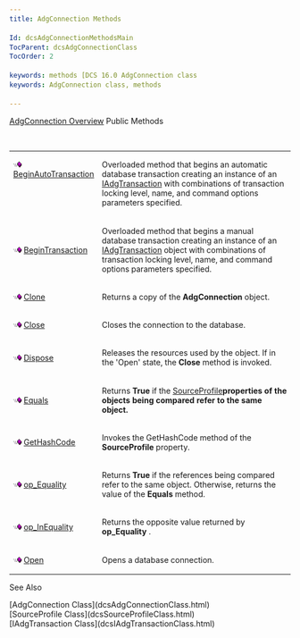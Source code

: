 ```yaml
---
title: AdgConnection Methods

Id: dcsAdgConnectionMethodsMain
TocParent: dcsAdgConnectionClass
TocOrder: 2

keywords: methods [DCS 16.0 AdgConnection class
keywords: AdgConnection class, methods

---
```


[AdgConnection Overview](dcsAdgConnectionClass.html) 
Public Methods

<br />

<table class="dtTABLE" id="table2" x-use-null-cells="x-use-null-cells" style="border-spacing: 0px" cellspacing="0">
          <colgroup span="1">
            <col span="1" style="WIDTH: 20%" />
            <col span="1" style="WIDTH: 70%" />
          </colgroup>
          <tr valign="top">
            <td colspan="1" rowspan="1">

<img alt="public property" src="Images/PUBLIC%20METHOD.GIF" x-maintain-ratio="TRUE" width="15" height="11" border="0" /> [ BeginAutoTransaction](dcsAdgConnectionClassBeginAutoTransactionMethodMain.html) 
</td>
            <td colspan="1" rowspan="1">

Overloaded method that begins an automatic database transaction creating an instance of an [IAdgTransaction](dcsIAdgTransactionClass.html) with combinations of transaction locking level, name, and command options parameters specified.
</td>
          </tr>
          <tr>
            <td colspan="1" rowspan="1">

<img alt="public property" src="Images/PUBLIC%20METHOD.GIF" x-maintain-ratio="TRUE" width="15" height="11" border="0" /> [ BeginTransaction](dcsAdgConnectionClassBeginTransactionMethodMain.html) 
</td>
            <td colspan="1" rowspan="1">

Overloaded method that begins a manual database transaction creating an instance of an [IAdgTransaction](dcsIAdgTransactionClass.html) object with combinations of transaction locking level, name, and command options parameters specified.
</td>
          </tr>
          <tr>
            <td colspan="1" rowspan="1">

<img alt="public property" src="Images/PUBLIC%20METHOD.GIF" x-maintain-ratio="TRUE" width="15" height="11" border="0" /> [ Clone](dcsAdgConnectionClassCloneMethod.html) 
</td>
            <td colspan="1" rowspan="1">

Returns a copy of the **AdgConnection** object.
</td>
          </tr>
          <tr>
            <td colspan="1" rowspan="1">

<img alt="public property" src="Images/PUBLIC%20METHOD.GIF" x-maintain-ratio="TRUE" width="15" height="11" border="0" /> [ Close](dcsAdgConnectionClassCloseMethod.html) 
</td>
            <td colspan="1" rowspan="1">

Closes the connection to the database.
</td>
          </tr>
          <tr>
            <td colspan="1" rowspan="1">

<img alt="public property" src="Images/PUBLIC%20METHOD.GIF" x-maintain-ratio="TRUE" width="15" height="11" border="0" /> [ Dispose](dcsAdgConnectionClassDisposeMethod.html) 
</td>
            <td colspan="1" rowspan="1">

Releases the resources used by the object. If in the 'Open' state, the **Close** method is invoked.
</td>
          </tr>
          <tr>
            <td colspan="1" rowspan="1">

<img alt="public property" src="Images/PUBLIC%20METHOD.GIF" x-maintain-ratio="TRUE" width="15" height="11" border="0" /> [ Equals](dcsAdgConnectionClassEqualsMethod.html) 
</td>
            <td colspan="1" rowspan="1">

Returns **True** if the [ SourceProfile](dcsAdgConnectionClassSourceProfileProperty.html)<strong />properties of the objects being compared refer to the same object.
</td>
          </tr>
          <tr>
            <td colspan="1" rowspan="1">

<img alt="public property" src="Images/PUBLIC%20METHOD.GIF" x-maintain-ratio="TRUE" width="15" height="11" border="0" /> [ GetHashCode](dcsAdgConnectionClassGetHashCodeMethod.html) 
</td>
            <td colspan="1" rowspan="1">

Invokes the GetHashCode method of the **SourceProfile** property.
</td>
          </tr>
          <tr>
            <td colspan="1" rowspan="1">

<img alt="public property" src="Images/PUBLIC%20METHOD.GIF" x-maintain-ratio="TRUE" width="15" height="11" border="0" /> [ op_Equality](dcsAdgConnectionclassopEqualityMethod.html) 
</td>
            <td colspan="1" rowspan="1">

Returns **True** if the references being compared refer to the same object. Otherwise, returns the value of the **Equals** method.
</td>
          </tr>
          <tr>
            <td colspan="1" rowspan="1">

<img alt="public property" src="Images/PUBLIC%20METHOD.GIF" x-maintain-ratio="TRUE" width="15" height="11" border="0" /> [ op_InEquality](dcsAdgConnectionClassopInequalityMethod.html) 
</td>
            <td colspan="1" rowspan="1">

Returns the opposite value returned by **op_Equality** .
</td>
          </tr>
          <tr>
            <td colspan="1" rowspan="1">

<img alt="public property" src="Images/PUBLIC%20METHOD.GIF" x-maintain-ratio="TRUE" width="15" height="11" border="0" /> [ Open](dcsAdgConnectionClassOpenMethod.html) 
</td>
            <td colspan="1" rowspan="1">

Opens a database connection.
</td>
          </tr>
</table>

See Also

<dl />
      [AdgConnection Class](dcsAdgConnectionClass.html)
      <br />
      [SourceProfile Class](dcsSourceProfileClass.html)
      <br />
      [IAdgTransaction Class](dcsIAdgTransactionClass.html)

